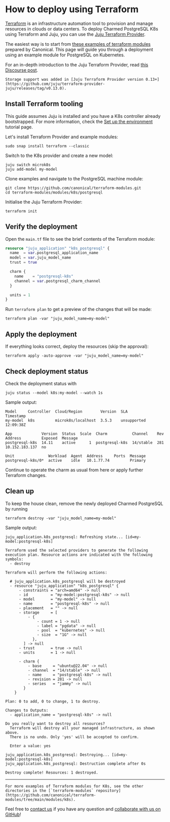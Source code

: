 # How to deploy using Terraform

[Terraform](https://www.terraform.io/) is an infrastructure automation tool to provision and manage resources in clouds or data centers. To deploy Charmed PostgreSQL K8s using Terraform and Juju, you can use the [Juju Terraform Provider](https://registry.terraform.io/providers/juju/juju/latest). 

The easiest way is to start from [these examples of terraform modules](https://github.com/canonical/terraform-modules) prepared by Canonical. This page will guide you through a deployment using an example module for PostgreSQL on Kubernetes.

For an in-depth introduction to the Juju Terraform Provider, read [this Discourse post](https://discourse.charmhub.io/t/6939).

```{note}
Storage support was added in [Juju Terraform Provider version 0.13+](https://github.com/juju/terraform-provider-juju/releases/tag/v0.13.0).
```

## Install Terraform tooling

This guide assumes Juju is installed and you have a K8s controller already bootstrapped. For more information, check the [Set up the environment](/) tutorial page.

Let's install Terraform Provider and example modules:

```text
sudo snap install terraform --classic
```

Switch to the K8s provider and create a new model:

```text
juju switch microk8s
juju add-model my-model
```

Clone examples and navigate to the PostgreSQL machine module:

```text
git clone https://github.com/canonical/terraform-modules.git
cd terraform-modules/modules/k8s/postgresql
```

Initialise the Juju Terraform Provider:
```text
terraform init
```

## Verify the deployment

Open the `main.tf` file to see the brief contents of the Terraform module:

```tf
resource "juju_application" "k8s_postgresql" {
  name  = var.postgresql_application_name
  model = var.juju_model_name
  trust = true

  charm {
    name    = "postgresql-k8s"
    channel = var.postgresql_charm_channel
  }

  units = 1
}
```

Run `terraform plan` to get a preview of the changes that will be made:

```text
terraform plan -var "juju_model_name=my-model"
```

## Apply the deployment

If everything looks correct, deploy the resources (skip the approval):

```text
terraform apply -auto-approve -var "juju_model_name=my-model"
```

## Check deployment status

Check the deployment status with 

```text
juju status --model k8s:my-model --watch 1s
```

Sample output:

```text
Model     Controller  Cloud/Region        Version  SLA          Timestamp
my-model  k8s         microk8s/localhost  3.5.3    unsupported  12:09:38Z

App             Version  Status  Scale  Charm           Channel    Rev  Address         Exposed  Message     
postgresql-k8s  14.11    active      1  postgresql-k8s  14/stable  281  10.152.183.137  no                                     

Unit               Workload  Agent  Address     Ports  Message       
postgresql-k8s/0*  active    idle   10.1.77.74         Primary                                           

```

Continue to operate the charm as usual from here or apply further Terraform changes.

## Clean up

To keep the house clean, remove the newly deployed Charmed PostgreSQL by running
```text
terraform destroy -var "juju_model_name=my-model"
```

Sample output:

```text
juju_application.k8s_postgresql: Refreshing state... [id=my-model:postgresql-k8s]

Terraform used the selected providers to generate the following execution plan. Resource actions are indicated with the following symbols:
  - destroy

Terraform will perform the following actions:

  # juju_application.k8s_postgresql will be destroyed
  - resource "juju_application" "k8s_postgresql" {
      - constraints = "arch=amd64" -> null
      - id          = "my-model:postgresql-k8s" -> null
      - model       = "my-model" -> null
      - name        = "postgresql-k8s" -> null
      - placement   = "" -> null
      - storage     = [
          - {
              - count = 1 -> null
              - label = "pgdata" -> null
              - pool  = "kubernetes" -> null
              - size  = "1G" -> null
            },
        ] -> null
      - trust       = true -> null
      - units       = 1 -> null

      - charm {
          - base     = "ubuntu@22.04" -> null
          - channel  = "14/stable" -> null
          - name     = "postgresql-k8s" -> null
          - revision = 281 -> null
          - series   = "jammy" -> null
        }
    }

Plan: 0 to add, 0 to change, 1 to destroy.

Changes to Outputs:
  - application_name = "postgresql-k8s" -> null

Do you really want to destroy all resources?
  Terraform will destroy all your managed infrastructure, as shown above.
  There is no undo. Only 'yes' will be accepted to confirm.

  Enter a value: yes

juju_application.k8s_postgresql: Destroying... [id=my-model:postgresql-k8s]
juju_application.k8s_postgresql: Destruction complete after 0s

Destroy complete! Resources: 1 destroyed.
```
---

```{note}
For more examples of Terraform modules for K8s, see the other directories in the [`terraform-modules` repository](https://github.com/canonical/terraform-modules/tree/main/modules/k8s).
```

Feel free to [contact us](/reference/contacts) if you have any question and [collaborate with us on GitHub](https://github.com/canonical/terraform-modules)!

